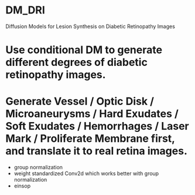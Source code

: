 # DM_DRI
Diffusion Models for Lesion Synthesis on Diabetic Retinopathy Images


# Use conditional DM to generate different degrees of diabetic retinopathy images.

# Generate Vessel / Optic Disk / Microaneurysms / Hard Exudates / Soft Exudates / Hemorrhages / Laser Mark / Proliferate Membrane first, and translate it to real retina images.


* group normalization
* weight standardized Conv2d  which works better with group normalization
* einsop
